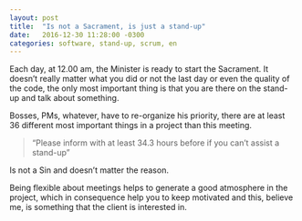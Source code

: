 ```yaml
---
layout: post
title:  "Is not a Sacrament, is just a stand-up"
date:   2016-12-30 11:28:00 -0300
categories: software, stand-up, scrum, en
---
```


Each day, at 12.00 am, the Minister is ready to start the Sacrament. It doesn’t really matter what you did or not the last day or even the quality of the code, the only most important thing is that you are there on the stand-up and talk about something.

Bosses, PMs, whatever, have to re-organize his priority, there are at least 36 different most important things in a project than this meeting. 

> “Please inform with at least 34.3 hours before if you can’t assist a
> stand-up”

Is not a Sin and doesn’t matter the reason. 

Being flexible about meetings helps to generate a good atmosphere in the project, which in consequence help you to keep motivated and this, believe me, is something that the client is interested in.
